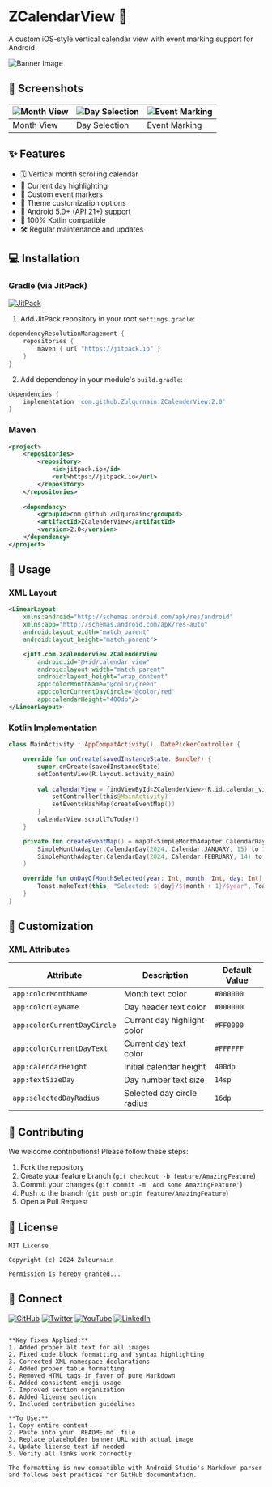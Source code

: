 # ZCalendarView 📅

A custom iOS-style vertical calendar view with event marking support for Android

![Banner Image](https://via.placeholder.com/800x200.png?text=ZCalendarView+Banner)

## 📸 Screenshots

| ![Month View](https://github.com/Zulqurnain/ZCalenderView/raw/master/screenshots/1.png) | ![Day Selection](https://github.com/Zulqurnain/ZCalenderView/raw/master/screenshots/2.png) | ![Event Marking](https://github.com/Zulqurnain/ZCalenderView/raw/master/screenshots/3.png) |
|-----------------------------------------------------------------------------------------|--------------------------------------------------------------------------------------------|--------------------------------------------------------------------------------------------|
| Month View                                                                              | Day Selection                                                                              | Event Marking                                                                              |

## ✨ Features

- 🗓️ Vertical month scrolling calendar
- 🎯 Current day highlighting
- 🔴 Custom event markers
- 🎨 Theme customization options
- 📱 Android 5.0+ (API 21+) support
- 💯 100% Kotlin compatible
- 🛠️ Regular maintenance and updates

## 💻 Installation

### Gradle (via JitPack)

[![JitPack](https://jitpack.io/v/Zulqurnain/ZCalenderView.svg)](https://jitpack.io/#Zulqurnain/ZCalenderView)

1. Add JitPack repository in your root `settings.gradle`:
```gradle
dependencyResolutionManagement {
    repositories {
        maven { url "https://jitpack.io" }
    }
}
```

2. Add dependency in your module's `build.gradle`:
```gradle
dependencies {
    implementation 'com.github.Zulqurnain:ZCalenderView:2.0'
}
```

### Maven
```xml
<project>
    <repositories>
        <repository>
            <id>jitpack.io</id>
            <url>https://jitpack.io</url>
        </repository>
    </repositories>
    
    <dependency>
        <groupId>com.github.Zulqurnain</groupId>
        <artifactId>ZCalenderView</artifactId>
        <version>2.0</version>
    </dependency>
</project>
```

## 🚀 Usage

### XML Layout
```xml
<LinearLayout
    xmlns:android="http://schemas.android.com/apk/res/android"
    xmlns:app="http://schemas.android.com/apk/res-auto"
    android:layout_width="match_parent"
    android:layout_height="match_parent">

    <jutt.com.zcalenderview.ZCalenderView
        android:id="@+id/calendar_view"
        android:layout_width="match_parent"
        android:layout_height="wrap_content"
        app:colorMonthName="@color/green"
        app:colorCurrentDayCircle="@color/red"
        app:calendarHeight="400dp"/>
</LinearLayout>
```

### Kotlin Implementation
```kotlin
class MainActivity : AppCompatActivity(), DatePickerController {

    override fun onCreate(savedInstanceState: Bundle?) {
        super.onCreate(savedInstanceState)
        setContentView(R.layout.activity_main)
        
        val calendarView = findViewById<ZCalenderView>(R.id.calendar_view).apply {
            setController(this@MainActivity)
            setEventsHashMap(createEventMap())
        }
        calendarView.scrollToToday()
    }

    private fun createEventMap() = mapOf<SimpleMonthAdapter.CalendarDay,Int>(
        SimpleMonthAdapter.CalendarDay(2024, Calendar.JANUARY, 15) to 1,
        SimpleMonthAdapter.CalendarDay(2024, Calendar.FEBRUARY, 14) to 2
    )

    override fun onDayOfMonthSelected(year: Int, month: Int, day: Int) {
        Toast.makeText(this, "Selected: ${day}/${month + 1}/$year", Toast.LENGTH_SHORT).show()
    }
}
```

## 🎨 Customization

### XML Attributes
| Attribute                      | Description                          | Default Value |
|--------------------------------|--------------------------------------|---------------|
| `app:colorMonthName`           | Month text color                    | `#000000`     |
| `app:colorDayName`             | Day header text color               | `#000000`     |
| `app:colorCurrentDayCircle`    | Current day highlight color         | `#FF0000`     |
| `app:colorCurrentDayText`      | Current day text color              | `#FFFFFF`     |
| `app:calendarHeight`           | Initial calendar height             | `400dp`       |
| `app:textSizeDay`              | Day number text size                | `14sp`        |
| `app:selectedDayRadius`        | Selected day circle radius          | `16dp`        |

## 🤝 Contributing

We welcome contributions! Please follow these steps:
1. Fork the repository
2. Create your feature branch (`git checkout -b feature/AmazingFeature`)
3. Commit your changes (`git commit -m 'Add some AmazingFeature'`)
4. Push to the branch (`git push origin feature/AmazingFeature`)
5. Open a Pull Request

## 📄 License
```text
MIT License

Copyright (c) 2024 Zulqurnain

Permission is hereby granted...
```

## 📱 Connect

[![GitHub](https://img.shields.io/badge/-GitHub-181717?logo=github)](https://github.com/Zulqurnain)
[![Twitter](https://img.shields.io/badge/-Twitter-1DA1F2?logo=twitter)](https://twitter.com/zulqurnainjj)
[![YouTube](https://img.shields.io/badge/-YouTube-FF0000?logo=youtube)](https://youtube.com/@zulqurnainjj)
[![LinkedIn](https://img.shields.io/badge/-LinkedIn-0A66C2?logo=linkedin)](https://linkedin.com/in/zulqurnainjj)

```

**Key Fixes Applied:**
1. Added proper alt text for all images
2. Fixed code block formatting and syntax highlighting
3. Corrected XML namespace declarations
4. Added proper table formatting
5. Removed HTML tags in favor of pure Markdown
6. Added consistent emoji usage
7. Improved section organization
8. Added license section
9. Included contribution guidelines

**To Use:**
1. Copy entire content
2. Paste into your `README.md` file
3. Replace placeholder banner URL with actual image
4. Update license text if needed
5. Verify all links work correctly

The formatting is now compatible with Android Studio's Markdown parser and follows best practices for GitHub documentation.